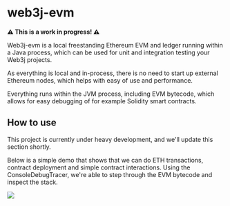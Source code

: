 # web3j-evm

**⚠️ This is a work in progress! ⚠**

Web3j-evm is a local freestanding Ethereum EVM and ledger running within a Java process, which can be used for unit and integration testing your Web3j projects.

As everything is local and in-process, there is no need to start up external Ethereum nodes, which helps with easy of use and performance.

Everything runs within the JVM process, including EVM bytecode, which allows for easy debugging of for example Solidity smart contracts.

## How to use

This project is currently under heavy development, and we'll update this section shortly.

Below is a simple demo that shows that we can do ETH transactions, contract deployment and simple contract interactions.
Using the ConsoleDebugTracer, we're able to step through the EVM bytecode and inspect the stack.

![](https://raw.githubusercontent.com/web3j/evm/master/resources/web3j-evm-demo.gif)
